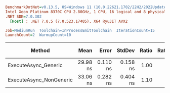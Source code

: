 ``` ini

BenchmarkDotNet=v0.13.5, OS=Windows 11 (10.0.22621.1702/22H2/2022Update/SunValley2), VM=Hyper-V
Intel Xeon Platinum 8370C CPU 2.80GHz, 1 CPU, 16 logical and 8 physical cores
.NET SDK=7.0.302
  [Host] : .NET 7.0.5 (7.0.523.17405), X64 RyuJIT AVX2

Job=MediumRun  Toolchain=InProcessEmitToolchain  IterationCount=15  
LaunchCount=2  WarmupCount=10  

```
|                  Method |     Mean |    Error |   StdDev | Ratio | RatioSD | Allocated | Alloc Ratio |
|------------------------ |---------:|---------:|---------:|------:|--------:|----------:|------------:|
|    ExecuteAsync_Generic | 29.98 ns | 0.110 ns | 0.158 ns |  1.00 |    0.00 |         - |          NA |
| ExecuteAsync_NonGeneric | 33.06 ns | 0.282 ns | 0.404 ns |  1.10 |    0.02 |         - |          NA |
